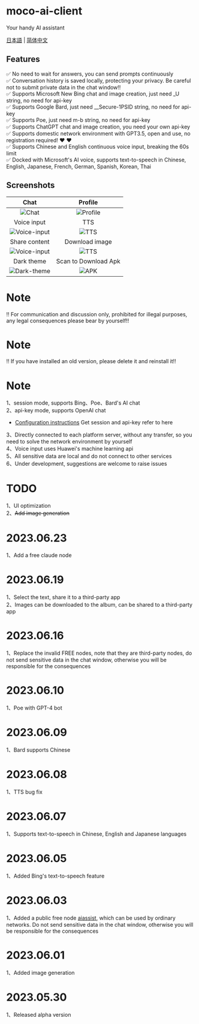# moco-ai-client
Your handy AI assistant


[日本語](README_JA-JP.md) | [简体中文](README_ZH-CN.md)

## Features
:white_check_mark: No need to wait for answers, you can send prompts continuously <br/>
:white_check_mark: Conversation history is saved locally, protecting your privacy. Be careful not to submit private data in the chat window!! <br/>
:white_check_mark: Supports Microsoft New Bing chat and image creation, just need _U string, no need for api-key <br/>
:white_check_mark: Supports Google Bard, just need __Secure-1PSID string, no need for api-key <br/>
:white_check_mark: Supports Poe, just need m-b string, no need for api-key <br/>
:white_check_mark: Supports ChatGPT chat and image creation, you need your own api-key <br/>
:white_check_mark: Supports domestic network environment with GPT3.5, open and use, no registration required! :heart: :heart: <br/>
:white_check_mark: Supports Chinese and English continuous voice input, breaking the 60s limit <br/>
:white_check_mark: Docked with Microsoft's AI voice, supports text-to-speech in Chinese, English, Japanese, French, German, Spanish, Korean, Thai <br/>


## Screenshots

| Chat     | Profile     | 
| :-------------: | :-------------: | 
| ![Chat](screenshots/chat.jpeg) | ![Profile](screenshots/profile.jpeg) | 
| Voice input     | TTS     | 
| ![Voice-input](screenshots/voice-input.jpeg) | ![TTS](screenshots/tts.jpeg) | 
| Share content     | Download image     | 
| ![Voice-input](screenshots/share-content.jpeg) | ![TTS](screenshots/download-image.jpeg) | 
| Dark theme     | Scan to Download Apk  | 
| ![Dark-theme](screenshots/dark-theme.jpeg) | ![APK](screenshots/moco-ai-apk.png) | 



# Note
!! For communication and discussion only, prohibited for illegal purposes, any legal consequences please bear by yourself!!

# Note
!! If you have installed an old version, please delete it and reinstall it!!

# Note
1、session mode, supports Bing、Poe、Bard's AI chat  
2、api-key mode, supports OpenAI chat  
- [Configuration instructions](https://github.com/zhayujie/bot-on-anything) Get session and api-key refer to here  

3、Directly connected to each platform server, without any transfer, so you need to solve the network environment by yourself  
4、Voice input uses Huawei's machine learning api  
5、All sensitive data are local and do not connect to other services    
6、Under development, suggestions are welcome to raise issues  


# TODO
1、UI optimization  
2、~~Add image generation~~   

# 2023.06.23
1、Add a free claude node

# 2023.06.19
1、Select the text, share it to a third-party app  
2、Images can be downloaded to the album, can be shared to a third-party app

# 2023.06.16
1、Replace the invalid FREE nodes, note that they are third-party nodes, do not send sensitive data in the chat window, otherwise you will be responsible for the consequences

# 2023.06.10
1、Poe with GPT-4 bot

# 2023.06.09
1、Bard supports Chinese

# 2023.06.08
1、TTS bug fix

# 2023.06.07
1、Supports text-to-speech in Chinese, English and Japanese languages

# 2023.06.05
1、Added Bing's text-to-speech feature

# 2023.06.03
1、Added a public free node [aiassist](https://github.com/xtekky/gpt4free/tree/main/gpt4free/aiassist), which can be used by ordinary networks. Do not send sensitive data in the chat window, otherwise you will be responsible for the consequences

# 2023.06.01
1、Added image generation

# 2023.05.30
1、Released alpha version